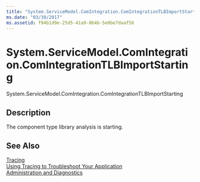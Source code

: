 ```yaml
---
title: "System.ServiceModel.ComIntegration.ComIntegrationTLBImportStarting"
ms.date: "03/30/2017"
ms.assetid: f94b1d9e-25d5-41a9-864b-5e0be7daaf56
---
```

# System.ServiceModel.ComIntegration.ComIntegrationTLBImportStarting
System.ServiceModel.ComIntegration.ComIntegrationTLBImportStarting  
  
## Description  
 The component type library analysis is starting.  
  
## See Also  
 [Tracing](../../../../../docs/framework/wcf/diagnostics/tracing/index.md)  
 [Using Tracing to Troubleshoot Your Application](../../../../../docs/framework/wcf/diagnostics/tracing/using-tracing-to-troubleshoot-your-application.md)  
 [Administration and Diagnostics](../../../../../docs/framework/wcf/diagnostics/index.md)
